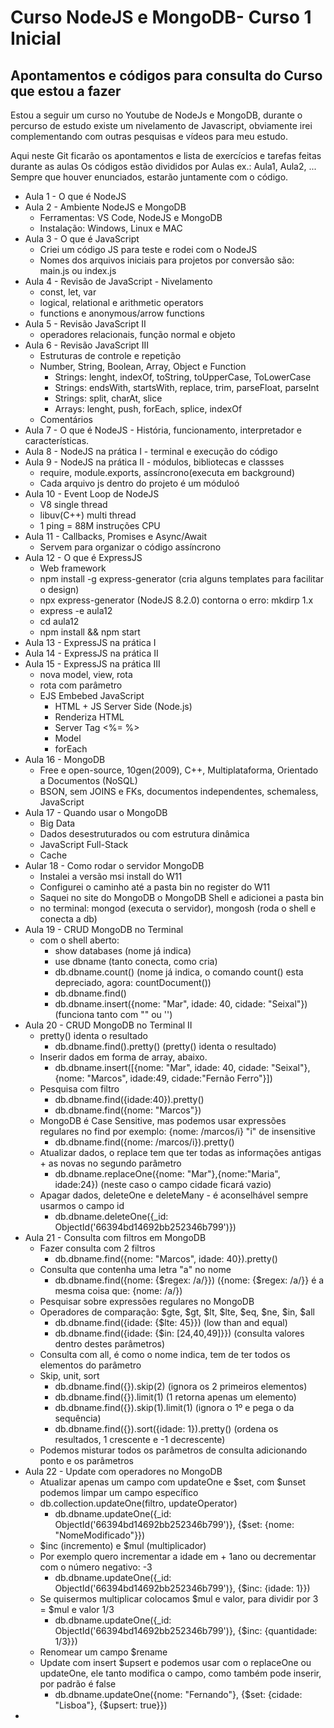 # Curso NodeJS e MongoDB- Curso 1 Inicial


## Apontamentos e códigos para consulta do Curso que estou a fazer

Estou a seguir um curso no Youtube de NodeJs e MongoDB, durante o percurso de estudo existe um nivelamento de Javascript, obviamente irei complementando com outras pesquisas e vídeos para meu estudo.

Aqui neste Git ficarão os apontamentos e lista de exercícios e tarefas feitas durante as aulas
Os códigos estão divididos por Aulas ex.: Aula1, Aula2, ...
Sempre que houver enunciados, estarão juntamente com o código.

- Aula 1 - O que é NodeJS
- Aula 2 - Ambiente NodeJS e MongoDB
    - Ferramentas: VS Code, NodeJS e MongoDB
    - Instalação: Windows, Linux e MAC
- Aula 3 - O que é JavaScript
    - Criei um código JS para teste e rodei com o NodeJS
    - Nomes dos arquivos iniciais para projetos por conversão são: main.js ou index.js
- Aula 4 - Revisão de JavaScript - Nivelamento
    - const, let, var
    - logical, relational e arithmetic operators
    - functions e anonymous/arrow functions
- Aula 5 - Revisão JavaScript II
    - operadores relacionais, função normal e objeto
- Aula 6 - Revisão JavaScript III
    - Estruturas de controle e repetição
    - Number, String, Boolean, Array, Object e Function
        - Strings: lenght, indexOf, toString, toUpperCase, ToLowerCase
        - Strings: endsWith, startsWith, replace, trim, parseFloat, parseInt
        - Strings: split, charAt, slice
        - Arrays: lenght, push, forEach, splice, indexOf
    - Comentários
- Aula 7 - O que é NodeJS - História, funcionamento, interpretador e características.
- Aula 8 -  NodeJS na prática I - terminal e execução do código
- Aula 9 -  NodeJS na prática II - módulos, bibliotecas e classses
    - require, module.exports, assíncrono(executa em background)
    - Cada arquivo js dentro do projeto é um móduloó
- Aula 10 - Event Loop de NodeJS
    - V8 single thread
    - libuv(C++) multi thread
    - 1 ping = 88M instruções CPU
- Aula 11 - Callbacks, Promises e Async/Await
    - Servem para organizar o código assíncrono
- Aula 12 - O que é ExpressJS
    - Web framework
    - npm install -g express-generator (cria alguns templates para facilitar o design)
    - npx express-generator (NodeJS 8.2.0) contorna o erro: mkdirp 1.x
    - express -e aula12
    - cd aula12
    - npm install && npm start
- Aula 13 - ExpressJS na prática I
- Aula 14 - ExpressJS na prática II
- Aula 15 - ExpressJS na prática III
    - nova model, view, rota
    - rota com parâmetro
    - EJS Embebed JavaScript
        - HTML + JS Server Side (Node.js)
        - Renderiza HTML
        - Server Tag <%= %>
        - Model
        - forEach
- Aula 16 - MongoDB
    - Free e open-source, 10gen(2009), C++, Multiplataforma, Orientado a Documentos (NoSQL)
    - BSON, sem JOINS e FKs, documentos independentes, schemaless, JavaScript
- Aula 17 - Quando usar o MongoDB
    - Big Data
    - Dados desestruturados ou com estrutura dinâmica
    - JavaScript Full-Stack
    - Cache
- Aular 18 - Como rodar o servidor MongoDB
    - Instalei a versão msi install do W11
    - Configurei o caminho até a pasta bin no register do W11
    - Saquei no site do MongoDB o MongoDB Shell e adicionei a pasta bin
    - no terminal: mongod (executa o servidor), mongosh (roda o shell e conecta a db)
- Aula 19 - CRUD MongoDB no Terminal
    - com o shell aberto:
        - show databases (nome já indica)
        - use dbname (tanto conecta, como cria)
        - db.dbname.count() (nome já indica, o comando count() esta depreciado, agora: countDocument())
        - db.dbname.find()
        - db.dbname.insert({nome: "Mar", idade: 40, cidade: "Seixal"}) (funciona tanto com "" ou '')
- Aula 20 -  CRUD MongoDB no Terminal II
    - pretty() identa o resultado
        - db.dbname.find().pretty() (pretty() identa o resultado)
    - Inserir dados em forma de array, abaixo.
        - db.dbname.insert([{nome: "Mar", idade: 40, cidade: "Seixal"},{nome: "Marcos", idade:49, cidade:"Fernão Ferro"}])
    - Pesquisa com filtro
        - db.dbname.find({idade:40}).pretty()
        - db.dbname.find({nome: "Marcos"})
    -  MongoDB é Case Sensitive, mas podemos usar expressões regulares no find por exemplo: {nome: /marcos/i} "i" de insensitive
        -  db.dbname.find({nome: /marcos/i}).pretty()
    - Atualizar dados, o replace tem que ter todas as informações antigas + as novas no segundo parâmetro
        - db.dbname.replaceOne({nome: "Mar"},{nome:"Maria", idade:24}) (neste caso o campo cidade ficará vazio)
    - Apagar dados, deleteOne e deleteMany - é aconselhável sempre usarmos o campo id
        - db.dbname.deleteOne({_id: ObjectId('66394bd14692bb252346b799')})
- Aula 21 - Consulta com filtros em MongoDB
    - Fazer consulta com 2 filtros
        - db.dbname.find({nome: "Marcos", idade: 40}).pretty()
    - Consulta que contenha uma letra "a" no nome
        - db.dbname.find({nome: {$regex: /a/}}) ({nome: {$regex: /a/}} é a mesma coisa que: {nome: /a/})
    - Pesquisar sobre expressões regulares no MongoDB
    - Operadores de comparação: $gte, $gt, $lt, $lte, $eq, $ne, $in, $all
        - db.dbname.find({idade: {$lte: 45}}) (low than and equal)
        - db.dbname.find({idade: {$in: [24,40,49]}}) (consulta valores dentro destes parâmetros)
    - Consulta com all, é como o nome indica, tem de ter todos os elementos do parâmetro
    - Skip, unit, sort
        - db.dbname.find({}).skip(2) (ignora os 2 primeiros elementos)
        - db.dbname.find({}).limit(1) (1 retorna apenas um elemento)
        - db.dbname.find({}).skip(1).limit(1) (ignora o 1º e pega o da sequência)
        - db.dbname.find({}).sort({idade: 1}).pretty() (ordena os resultados, 1 crescente e -1 decrescente)
    - Podemos misturar todos os parâmetros de consulta adicionando ponto e os parâmetros
- Aula 22 - Update com operadores no MongoDB
    - Atualizar apenas um campo com updateOne e $set, com $unset podemos limpar um campo específico
    - db.collection.updateOne(filtro, updateOperator)
        -  db.dbname.updateOne({_id: ObjectId('66394bd14692bb252346b799')}, {$set: {nome: "NomeModificado"}})
    - $inc (incremento) e $mul (multiplicador)
    - Por exemplo quero incrementar a idade em + 1ano ou decrementar com o número negativo: -3
        - db.dbname.updateOne({_id: ObjectId('66394bd14692bb252346b799')}, {$inc: {idade: 1}})
    - Se quisermos multiplicar colocamos $mul e valor, para dividir por 3 = $mul e valor 1/3
        - db.dbname.updateOne({_id: ObjectId('66394bd14692bb252346b799')}, {$inc: {quantidade: 1/3}})
    - Renomear um campo $rename
    - Update com insert $upsert e podemos usar com o replaceOne ou updateOne, ele tanto modifica o campo, como também pode inserir, por padrão é false
        - db.dbname.updateOne({nome: "Fernando"}, {$set: {cidade: "Lisboa"}, {$upsert: true}})
- 

